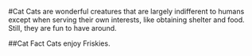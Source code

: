 #Cat
Cats are wonderful creatures that are largely indifferent to humans except when serving their own interests, like obtaining shelter and food. Still, they are fun to have around. 

##Cat Fact
Cats enjoy Friskies. 